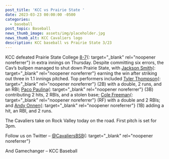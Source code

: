 ```yaml
---
post_title: 'KCC vs Prairie State '
date: 2023-03-23 00:00:00 -0500
categories:
  - baseball
post_topic: Baseball
news_thumb_image: assets/img/placeholder.jpg
news_thumb_alt: KCC Cavaliers logo
description: KCC baseball vs Prairie State 3/23
---
```

KCC defeated Prairie State College [8-7](https://www.njcaa.org/sports/bsb/2022-23/div2/boxscores/20230323_cefv.xml){: target="_blank" rel="noopener noreferrer"} in extra innings on Thursday. Despite committing six errors, the Cav’s bullpen managed to shut down Prairie State, with [Jackson Smith](https://athletics.kcc.edu/baseball/roster/#jackson-smith){: target="_blank" rel="noopener noreferrer"} earning the win after striking out three in 1.1 innings pitched. Top performers included [Tyler Thompson](https://athletics.kcc.edu/baseball/roster/#tyler-thompson){: target="_blank" rel="noopener noreferrer"} (2B) with a double, 2 runs, and an RBI; [Paco Paulina](https://athletics.kcc.edu/baseball/roster/#paco-paulina){: target="_blank" rel="noopener noreferrer"} (3B) contributing 2 hits, 2 RBIs, and a stolen base; [Cole Freeman](https://athletics.kcc.edu/baseball/roster/#cole-freeman){: target="_blank" rel="noopener noreferrer"} (RF) with a double and 2 RBIs; and [Andy Onnen](https://athletics.kcc.edu/baseball/roster/#andy-onnen){: target="_blank" rel="noopener noreferrer"} (1B) adding a hit, an RBI, and 2 runs.

The Cavaliers take on Rock Valley today on the road. First pitch is set for 3pm.

Follow us on Twitter – [@CavaliersBSB](https://twitter.com/CavaliersBSB){: target="_blank" rel="noopener noreferrer"}

And Gamechanger – KCC Baseball